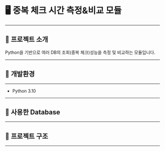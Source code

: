 # 🖥️ 중복 체크 시간 측정&비교 모듈 

---
## 🌱 프로젝트 소개 
Python을 기반으로 여러 DB의 조회(중복 체크)성능을 측정 및 비교하는 모듈입니다. 

--- 
## 🌱 개발환경 

---
- Python 3.10


---

## 🌱 사용한 Database

--- 


## 🌱 프로젝트 구조 

---

